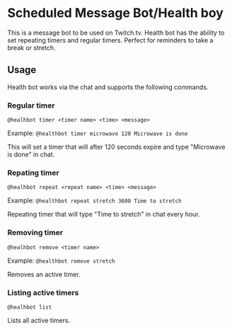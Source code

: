 # Scheduled Message Bot/Health boy
This is a message bot to be used on Twitch.tv. 
Health bot has the ability to set repeating timers and regular timers. Perfect for reminders to take a break or stretch.

## Usage
Health bot works via the chat and supports the following commands.

### Regular timer
`@healhbot timer <timer name> <time> <message>`

Example:
`@healthbot timer microwave 120 Microwave is done`

This will set a timer that will after 120 seconds expire and type "Microwave is done" in chat.

### Repating timer
`@healhbot repeat <repeat name> <time> <message>`

Example:
`@healthbot repeat stretch 3600 Time to stretch`

Repeating timer that will type "Time to stretch" in chat every hour.

### Removing timer
`@healhbot remove <timer name>`

Example:
`@healthbot remove stretch`

Removes an active timer.

### Listing active timers
`@healhbot list`

Lists all active timers.

